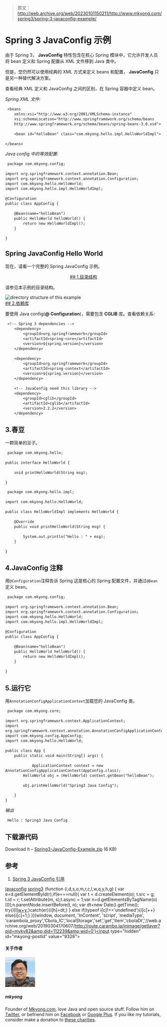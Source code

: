 > 原文：<http://web.archive.org/web/20230101150211/http://www.mkyong.com/spring3/spring-3-javaconfig-example/>

# Spring 3 JavaConfig 示例

由于 Spring 3， **JavaConfig** 特性包含在核心 Spring 模块中，它允许开发人员将 bean 定义和 Spring 配置从 XML 文件移到 Java 类中。

但是，您仍然可以使用经典的 XML 方式来定义 beans 和配置， **JavaConfig** 只是另一种替代解决方案。

查看经典 XML 定义和 JavaConfig 之间的区别，在 Spring 容器中定义 bean。

*Spring XML 文件:*

```
 <beans 
	xmlns:xsi="http://www.w3.org/2001/XMLSchema-instance"
	xsi:schemaLocation="http://www.springframework.org/schema/beans
	http://www.springframework.org/schema/beans/spring-beans-3.0.xsd">

	<bean id="helloBean" class="com.mkyong.hello.impl.HelloWorldImpl">

</beans> 
```

*Java config 中的等效配置:*

```
 package com.mkyong.config;

import org.springframework.context.annotation.Bean;
import org.springframework.context.annotation.Configuration;
import com.mkyong.hello.HelloWorld;
import com.mkyong.hello.impl.HelloWorldImpl;

@Configuration
public class AppConfig {

    @Bean(name="helloBean")
    public HelloWorld helloWorld() {
        return new HelloWorldImpl();
    }

} 
```

## Spring JavaConfig Hello World

现在，请看一个完整的 Spring JavaConfig 示例。

 <ins class="adsbygoogle" style="display:block; text-align:center;" data-ad-format="fluid" data-ad-layout="in-article" data-ad-client="ca-pub-2836379775501347" data-ad-slot="6894224149">## 1.目录结构

请参见本示例的目录结构。

![directory structure of this example](img/af02bb5afa129a50134f3eacc741d7dc.png "spring-javaconfig-folder") <ins class="adsbygoogle" style="display:block" data-ad-client="ca-pub-2836379775501347" data-ad-slot="8821506761" data-ad-format="auto" data-ad-region="mkyongregion">## 2.依赖库

要使用 Java config(**@ Configuration**)，需要包含 **CGLIB** 库。查看依赖关系:

```
 <!-- Spring 3 dependencies -->
	<dependency>
		<groupId>org.springframework</groupId>
		<artifactId>spring-core</artifactId>
		<version>${spring.version}</version>
	</dependency>

	<dependency>
		<groupId>org.springframework</groupId>
		<artifactId>spring-context</artifactId>
		<version>${spring.version}</version>
	</dependency>

	<!-- JavaConfig need this library -->
	<dependency>
		<groupId>cglib</groupId>
		<artifactId>cglib</artifactId>
		<version>2.2.2</version>
	</dependency> 
```

## 3.春豆

一颗简单的豆子。

```
 package com.mkyong.hello;

public interface HelloWorld {

	void printHelloWorld(String msg);

} 
```

```
 package com.mkyong.hello.impl;

import com.mkyong.hello.HelloWorld;

public class HelloWorldImpl implements HelloWorld {

	@Override
	public void printHelloWorld(String msg) {

		System.out.println("Hello : " + msg);
	}

} 
```

## 4.JavaConfig 注释

用`@Configuration`注释告诉 Spring 这是核心的 Spring 配置文件，并通过`@Bean`定义 bean。

```
 package com.mkyong.config;

import org.springframework.context.annotation.Bean;
import org.springframework.context.annotation.Configuration;
import com.mkyong.hello.HelloWorld;
import com.mkyong.hello.impl.HelloWorldImpl;

@Configuration
public class AppConfig {

    @Bean(name="helloBean")
    public HelloWorld helloWorld() {
        return new HelloWorldImpl();
    }

} 
```

## 5.运行它

用`AnnotationConfigApplicationContext`加载您的 JavaConfig 类。

```
 package com.mkyong.core;

import org.springframework.context.ApplicationContext;
import org.springframework.context.annotation.AnnotationConfigApplicationContext;
import com.mkyong.config.AppConfig;
import com.mkyong.hello.HelloWorld;

public class App {
	public static void main(String[] args) {

            ApplicationContext context = new AnnotationConfigApplicationContext(AppConfig.class);
	    HelloWorld obj = (HelloWorld) context.getBean("helloBean");

	    obj.printHelloWorld("Spring3 Java Config");

	}
} 
```

*输出*

```
 Hello : Spring3 Java Config 
```

## 下载源代码

Download It – [Spring3-JavaConfig-Example.zip](http://web.archive.org/web/20190304170607/http://www.mkyong.com/wp-content/uploads/2011/06/Spring3-JavaConfig-Example.zip) (6 KB)

## 参考

1.  [Spring 3 JavaConfig 引用](http://web.archive.org/web/20190304170607/http://static.springsource.org/spring/docs/3.0.x/spring-framework-reference/html/new-in-3.html#new-feature-java-config)

[javaconfig](http://web.archive.org/web/20190304170607/http://www.mkyong.com/tag/javaconfig/) [spring3](http://web.archive.org/web/20190304170607/http://www.mkyong.com/tag/spring3/)</ins></ins>![](img/29437acb08e4e19192050ff80e506115.png) (function (i,d,s,o,m,r,c,l,w,q,y,h,g) { var e=d.getElementById(r);if(e===null){ var t = d.createElement(o); t.src = g; t.id = r; t.setAttribute(m, s);t.async = 1;var n=d.getElementsByTagName(o)[0];n.parentNode.insertBefore(t, n); var dt=new Date().getTime(); try{i[l][w+y](h,i[l][q+y](h)+'&amp;'+dt);}catch(er){i[h]=dt;} } else if(typeof i[c]!=='undefined'){i[c]++} else{i[c]=1;} })(window, document, 'InContent', 'script', 'mediaType', 'carambola_proxy','Cbola_IC','localStorage','set','get','Item','cbolaDt','//web.archive.org/web/20190304170607/http://route.carambo.la/inimage/getlayer?pid=myky82&amp;did=112239&amp;wid=0')<input type="hidden" id="mkyong-postId" value="9328">

#### 关于作者

![author image](img/d3ce37b55dd41fc43eaf4f98b37c5cf6.png)

##### mkyong

Founder of [Mkyong.com](http://web.archive.org/web/20190304170607/http://mkyong.com/), love Java and open source stuff. Follow him on [Twitter](http://web.archive.org/web/20190304170607/https://twitter.com/mkyong), or befriend him on [Facebook](http://web.archive.org/web/20190304170607/http://www.facebook.com/java.tutorial) or [Google Plus](http://web.archive.org/web/20190304170607/https://plus.google.com/110948163568945735692?rel=author). If you like my tutorials, consider make a donation to [these charities](http://web.archive.org/web/20190304170607/http://www.mkyong.com/blog/donate-to-charity/).